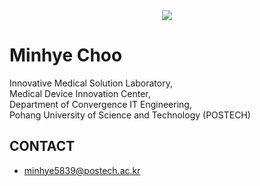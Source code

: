<div align="center">
  <img src="https://user-images.githubusercontent.com/45410726/235581118-d51b4830-00bb-4c07-911a-394b9832ca3a.gif" width:"30%" height: "30%" >
</div>

# Minhye Choo
Innovative Medical Solution Laboratory,  
Medical Device Innovation Center,  
Department of Convergence IT Engineering,  
Pohang University of Science and Technology (POSTECH)  


## CONTACT
- minhye5839@postech.ac.kr
